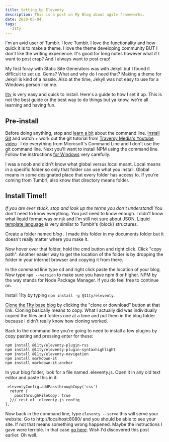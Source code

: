 ```yaml
---
title: Setting Up Eleventy
description: This is a post on My Blog about agile frameworks.
date: 2020-05-04
tags:
  -11ty
---
```


I'm an avid user of Tumblr. I love Tumblr. I love the functionality and how quick it is to make a theme. I love the theme developing community BUT I don't like the writing experience. It's good for long notes however what if I want to post crap? And I always want to post crap!

My first foray with Static Site Generators was with Jekyll but I found it difficult to set up. Gems? What and why do I need that? Making a theme for Jekyll is kind of a hassle. Also at the time, Jekyll was not easy to use for a Windows person like me. 

[llty](https://www.11ty.dev/) is very easy and quick to install. Here's a guide to how I set it up. This is not the best guide or the best way to do things but ya know, we're all learning and having fun.

## Pre-install

Before doing anything, stop and [learn a bit](https://learntocodewith.me/getting-started/topics/command-line/) about the command line. [Install Git](https://git-scm.com/book/en/v2/Getting-Started-Installing-Git) and watch + work out the git tutorial from [Traversy Media's Youtube video](https://www.youtube.com/watch?v=SWYqp7iY_Tc) . I do everything from Microsoft's Command Line and I don't use the git command line. Next you'll want to install NPM using the command line. Follow the instructions [for Windows](https://phoenixnap.com/kb/install-node-js-npm-on-windows) very carefully. 

I was a noob and didn't know what global versus local meant. Local means in a specific folder so only that folder can use what you install. Global means in some designated place that every folder has access to. If you're coming from Tumbrl, also know that directory means folder.

## Install Time!!

_If you are ever stuck, stop and look up the terms you don't understand!_ You don't need to know everything. You just need to know enough. I didn't know what liquid format was or njk and I'm still not sure about JSON. [Liquid template language](https://shopify.github.io/liquid/basics/introduction/) is very similar to Tumblr's {block} structures. 

Create a folder named _blog_ . I made this folder in my documents folder but it doesn't really matter where you make it.

Now hover over that folder, hold the cmd button and right click. Click "copy path". Another easier way to get the location of the folder is by dropping the folder in your internet browser and copying it from there.

In the command line type cd and right click paste the location of your blog. Now type `npm --version` to make sure you have npm 8 or higher. NPM by the way stands for Node Package Manager. If you do feel free to continue on.

Install 11ty by typing `npm install -g @11ty/eleventy`. 

[Clone the 11ty base blog](https://github.com/11ty/eleventy-base-blog) by clicking the "clone or download" button at that link. Cloning basically means to copy. What I actually did was individually copied the files and folders one at a time and put them in the blog folder because I didn't really know how cloning worked.

Back to the command line you're  going to need to install a few plugins by copy pasting and pressing enter for these:

```
npm install @11ty/eleventy-plugin-rss
npm install @11ty/eleventy-plugin-syntaxhighlight
npm install @11ty/eleventy-navigation
npm install markdown-it
npm install markdown-it-anchor
```

In your blog folder, look for a file named .eleventy.js. Open it in any old text editor and paste this in it:

```
 eleventyConfig.addPassthroughCopy('css')
  return {
    passthroughFileCopy: true
  }// rest of .eleventy.js config
};
```

Now back in the command line, type `eleventy --serve` this will serve your website. Go to http://localhost:8080/ and you should be able to see your site. If not that means something wrong happened. Maybe the instructions I gave were terrible.  In that case [go here](https://www.filamentgroup.com/lab/build-a-blog/). Wish I'd discovered this post earlier. Oh well.



